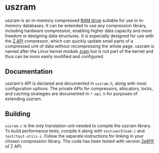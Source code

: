# uszram
uszram is an in-memory compressed [RAM
drive](https://en.wikipedia.org/wiki/RAM_drive) suitable for use in in-memory
databases. It can be extended to use any compression library, including hardware
compression, enabling higher data capacity and more freedom in designing data
structures. It is especially designed for use with the [Z
API](https://github.com/Mjdgithuber/Z_API) compressor, which can quickly update
small parts of a compressed unit of data without recompressing the whole page.
uszram is named after the Linux kernel module
[zram](https://en.wikipedia.org/wiki/Zram) but is not part of the kernel and
thus can be more easily modified and configured.

## Documentation
uszram's API is declared and documented in `uszram.h`, along with most
configuration options. The private APIs for compressors, allocators, locks, and
caching strategies are documented in `*-api.h` for purposes of extending uszram.

## Building
`uszram.c` is the only translation unit needed to compile the uszram library. To
build performance tests, compile it along with `test/workload.c` and
`test/test-utils.c`. Follow the separate instructions for linking in your chosen
compression library. The code has been tested with version
[2e6f1f](https://github.com/Mjdgithuber/Z_API/commit/2e6f1fc0ad48bcb42b0638e14fae3f8c8d3dadaa)
of Z API.
